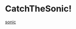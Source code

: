 # CatchTheSonic!
[sonic](https://user-images.githubusercontent.com/49044661/167871799-3dd1ccaa-117d-4c84-a76e-e14cc2e6cf44.jpeg)
